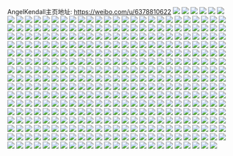 AngelKendall主页地址: https://weibo.com/u/6378810622 
![](https://wx4.sinaimg.cn/mw2000/006XGQ2ily1h8sa82hsdij30u0140dn3.jpg) 
![](https://wx4.sinaimg.cn/mw2000/006XGQ2ily1h8mgc3aqkoj30u019c0w8.jpg) 
![](https://wx4.sinaimg.cn/mw2000/006XGQ2ily1h8mgc44nfij30u0165433.jpg) 
![](https://wx4.sinaimg.cn/mw2000/006XGQ2ily1h8mgc4newij30u0140wnc.jpg) 
![](https://wx4.sinaimg.cn/mw2000/006XGQ2ily1h8mgc54b7rj30u0178q7x.jpg) 
![](https://wx4.sinaimg.cn/mw2000/006XGQ2ily1h8mgc5rqwdj31mk0u0145.jpg) 
![](https://wx4.sinaimg.cn/mw2000/006XGQ2ily1h8mgckgmyrj30u0190qaj.jpg) 
![](https://wx4.sinaimg.cn/mw2000/006XGQ2ily1h8mgc67bb3j31910u0wir.jpg) 
![](https://wx4.sinaimg.cn/mw2000/006XGQ2ily1h8mgc2wvxuj31b70u0jyg.jpg) 
![](https://wx4.sinaimg.cn/mw2000/006XGQ2ily1h8mgc6swm2j30u01fgwn4.jpg) 
![](https://wx4.sinaimg.cn/mw2000/006XGQ2ily1h7t7euujiqj30sg1rzgyn.jpg) 
![](https://wx4.sinaimg.cn/mw2000/006XGQ2ily1h7t7ev7355j30u00u0gqz.jpg) 
![](https://wx4.sinaimg.cn/mw2000/006XGQ2ily1h7t7evf6ooj30u014044y.jpg) 
![](https://wx4.sinaimg.cn/mw2000/006XGQ2ily1h7t7ewu1ggj30n01dsgq5.jpg) 
![](https://wx4.sinaimg.cn/mw2000/006XGQ2ily1h7t7eugof9j30sg1kwgw3.jpg) 
![](https://wx4.sinaimg.cn/mw2000/006XGQ2ily1h7t7fa32hbj30u00u0jwn.jpg) 
![](https://wx4.sinaimg.cn/mw2000/006XGQ2ily1h7gr1810shj30u0140wmp.jpg) 
![](https://wx4.sinaimg.cn/mw2000/006XGQ2ily1h7gr17ihhaj30u0140q4x.jpg) 
![](https://wx4.sinaimg.cn/mw2000/006XGQ2ily1h7gr18q84vj30u0140wnz.jpg) 
![](https://wx4.sinaimg.cn/mw2000/006XGQ2ily1h7gr16xjtqj30u014041l.jpg) 
![](https://wx4.sinaimg.cn/mw2000/006XGQ2ily1h7crf5mon0j30u00u0gt4.jpg) 
![](https://wx4.sinaimg.cn/mw2000/006XGQ2ily1h7crf6a7gxj30u0140tej.jpg) 
![](https://wx4.sinaimg.cn/mw2000/006XGQ2ily1h7crf595i9j30n01dsae4.jpg) 
![](https://wx4.sinaimg.cn/mw2000/006XGQ2ily1h7crf3o7p3j30u00u0n7e.jpg) 
![](https://wx4.sinaimg.cn/mw2000/006XGQ2ily1h7crf76rvyj30u00u0q7y.jpg) 
![](https://wx4.sinaimg.cn/mw2000/006XGQ2ily1h7crf7hvphj30u00u0jyp.jpg) 
![](https://wx4.sinaimg.cn/mw2000/006XGQ2ily1h7crfa7qvoj30u01sxgtj.jpg) 
![](https://wx4.sinaimg.cn/mw2000/006XGQ2ily1h6xx7bgffrj30u00u00tc.jpg) 
![](https://wx4.sinaimg.cn/mw2000/006XGQ2ily1h6tokptdkmj31400u0n6e.jpg) 
![](https://wx4.sinaimg.cn/mw2000/006XGQ2ily1h6tokq9yf4j311i0s5wht.jpg) 
![](https://wx4.sinaimg.cn/mw2000/006XGQ2ily1h6tokozgpuj31400u0gpu.jpg) 
![](https://wx4.sinaimg.cn/mw2000/006XGQ2ily1h6q4okbwylj30u0140gp9.jpg) 
![](https://wx4.sinaimg.cn/mw2000/006XGQ2ily1h6q4okmpzfj30u0140dhy.jpg) 
![](https://wx4.sinaimg.cn/mw2000/006XGQ2ily1h6q4ol33dzj30u0140af8.jpg) 
![](https://wx4.sinaimg.cn/mw2000/006XGQ2ily1h6q4old2cvj31400u07ac.jpg) 
![](https://wx4.sinaimg.cn/mw2000/006XGQ2ily1h6q4omnyhhj30u0140n2o.jpg) 
![](https://wx4.sinaimg.cn/mw2000/006XGQ2ily1h6nwqokccoj30u0140n20.jpg) 
![](https://wx4.sinaimg.cn/mw2000/006XGQ2ily1h6nwqsasq6j30u0140n1v.jpg) 
![](https://wx4.sinaimg.cn/mw2000/006XGQ2ily1h6nwqr1rs2j30u0140n1d.jpg) 
![](https://wx4.sinaimg.cn/mw2000/006XGQ2ily1h6nwr398p9j30u013yn39.jpg) 
![](https://wx4.sinaimg.cn/mw2000/006XGQ2ily1h6nwqp4iwpj30u00u0n10.jpg) 
![](https://wx4.sinaimg.cn/mw2000/006XGQ2ily1h6nwr5s1lfj30r61cawlh.jpg) 
![](https://wx4.sinaimg.cn/mw2000/006XGQ2ily1h6nwr2twdaj30u016gdn9.jpg) 
![](https://wx4.sinaimg.cn/mw2000/006XGQ2ily1h6gre7p0q9j30u014042n.jpg) 
![](https://wx4.sinaimg.cn/mw2000/006XGQ2ily1h5zay8tw4uj30u00xvn3s.jpg) 
![](https://wx4.sinaimg.cn/mw2000/006XGQ2ily1h5tu3x2ibtj30u0140grq.jpg) 
![](https://wx4.sinaimg.cn/mw2000/006XGQ2ily1h5nzktjhjjj30u00u0433.jpg) 
![](https://wx4.sinaimg.cn/mw2000/006XGQ2ily1h59w1h0tuij30sg1kwnod.jpg) 
![](https://wx4.sinaimg.cn/mw2000/006XGQ2ily1h59w1jedfgj30sg2gu7wh.jpg) 
![](https://wx4.sinaimg.cn/mw2000/006XGQ2ily1h59w1ht51bj31x7300e82.jpg) 
![](https://wx4.sinaimg.cn/mw2000/006XGQ2ily1h59w1lhjx3j31o828be81.jpg) 
![](https://wx4.sinaimg.cn/mw2000/006XGQ2ily1h59w1iisfoj31sq2ynnpe.jpg) 
![](https://wx4.sinaimg.cn/mw2000/006XGQ2ily1h4myx0i9u9j32gg340b2c.jpg) 
![](https://wx4.sinaimg.cn/mw2000/006XGQ2ily1h4myx1ot2kj32gg340b2b.jpg) 
![](https://wx4.sinaimg.cn/mw2000/006XGQ2ily1h4myx936t0j32gg340b2c.jpg) 
![](https://wx4.sinaimg.cn/mw2000/006XGQ2ily1h4myxal29wj32ba2xgb2a.jpg) 
![](https://wx4.sinaimg.cn/mw2000/006XGQ2ily1h4myxbkjg0j32gg340x6r.jpg) 
![](https://wx4.sinaimg.cn/mw2000/006XGQ2ily1h4myxclj3kj32gg340x6q.jpg) 
![](https://wx4.sinaimg.cn/mw2000/006XGQ2ily1h4myxdbf3sj328l28lu0x.jpg) 
![](https://wx4.sinaimg.cn/mw2000/006XGQ2ily1h4myxdvfjyj32c02c0x6p.jpg) 
![](https://wx4.sinaimg.cn/mw2000/006XGQ2ily1h4myxeeuk6j327i27iu0x.jpg) 
![](https://wx4.sinaimg.cn/mw2000/006XGQ2ily1h4mywxfoy3j32c02c0u0x.jpg) 
![](https://wx4.sinaimg.cn/mw2000/006XGQ2ily1h4hu10j2suj31ds0n0dh4.jpg) 
![](https://wx4.sinaimg.cn/mw2000/006XGQ2ily1h4240tjjg6j30u01a8jxu.jpg) 
![](https://wx4.sinaimg.cn/mw2000/006XGQ2ily1h410gd3gmzj30jy0k8dhq.jpg) 
![](https://wx4.sinaimg.cn/mw2000/006XGQ2ily1h3whvjwnxhj30u01407au.jpg) 
![](https://wx4.sinaimg.cn/mw2000/006XGQ2ily1h3whvklzejj30u00yu450.jpg) 
![](https://wx4.sinaimg.cn/mw2000/006XGQ2ily1h3whvlamtjj30u0140ah7.jpg) 
![](https://wx4.sinaimg.cn/mw2000/006XGQ2ily1h3p9c9wy0ij32c02c0qv5.jpg) 
![](https://wx4.sinaimg.cn/mw2000/006XGQ2ily1h3p9ch4qvzj32c02c0hdu.jpg) 
![](https://wx4.sinaimg.cn/mw2000/006XGQ2ily1h3p9cdh4idj31nx1nxe81.jpg) 
![](https://wx4.sinaimg.cn/mw2000/006XGQ2ily1h3p9cl2l0rj31t01t07r1.jpg) 
![](https://wx4.sinaimg.cn/mw2000/006XGQ2ily1h3p9ci178uj31ys1ysqn0.jpg) 
![](https://wx4.sinaimg.cn/mw2000/006XGQ2ily1h3p9ckc8pzj31xt1xt7re.jpg) 
![](https://wx4.sinaimg.cn/mw2000/006XGQ2ily1h3p9cj9vuhj32q91rvu0x.jpg) 
![](https://wx4.sinaimg.cn/mw2000/006XGQ2ily1h3p9ceh6jkj32c02c0kjl.jpg) 
![](https://wx4.sinaimg.cn/mw2000/006XGQ2ily1h3p9clrmitj31n31spast.jpg) 
![](https://wx4.sinaimg.cn/mw2000/006XGQ2ily1h3kxqjonrlj30u01400y0.jpg) 
![](https://wx4.sinaimg.cn/mw2000/006XGQ2ily1h3kxqk4hemj30xt0u0jww.jpg) 
![](https://wx4.sinaimg.cn/mw2000/006XGQ2ily1h3kxqmxtn7j30u0140gr9.jpg) 
![](https://wx4.sinaimg.cn/mw2000/006XGQ2ily1h3kxqlv4s7j31400u0juy.jpg) 
![](https://wx4.sinaimg.cn/mw2000/006XGQ2ily1h3kxqo73pkj30u00u0n1w.jpg) 
![](https://wx4.sinaimg.cn/mw2000/006XGQ2ily1h3i4zmvs4uj31440u0q6o.jpg) 
![](https://wx4.sinaimg.cn/mw2000/006XGQ2ily1h3i4zmcki2j30u0140n4b.jpg) 
![](https://wx4.sinaimg.cn/mw2000/006XGQ2ily1h3e1prwf23j30so128jvn.jpg) 
![](https://wx4.sinaimg.cn/mw2000/006XGQ2ily1h2zli4trehj30sg23ukf5.jpg) 
![](https://wx4.sinaimg.cn/mw2000/006XGQ2ily1h2zli5hxemj30sg16o12n.jpg) 
![](https://wx4.sinaimg.cn/mw2000/006XGQ2ily1h2vgfq2r93j30u014046i.jpg) 
![](https://wx4.sinaimg.cn/mw2000/006XGQ2ily1h2vgfpnwlaj30u0140jzq.jpg) 
![](https://wx4.sinaimg.cn/mw2000/006XGQ2ily1h2vgfqng73j30u01407d9.jpg) 
![](https://wx4.sinaimg.cn/mw2000/006XGQ2ily1h2vgfqzw2vj30u014046w.jpg) 
![](https://wx4.sinaimg.cn/mw2000/006XGQ2ily1h2vgfsjq5ij30u0140doo.jpg) 
![](https://wx4.sinaimg.cn/mw2000/006XGQ2ily1h2vgfsxw5mj30u013c7d8.jpg) 
![](https://wx4.sinaimg.cn/mw2000/006XGQ2ily1h2vgfrheucj30u013ggqz.jpg) 
![](https://wx4.sinaimg.cn/mw2000/006XGQ2ily1h2vgfs7fddj30u0190jyc.jpg) 
![](https://wx4.sinaimg.cn/mw2000/006XGQ2ily1h2vgjpp2vij30sg1s04f4.jpg) 
![](https://wx4.sinaimg.cn/mw2000/006XGQ2ily1h2tp36borpj30sg1rzqcp.jpg) 
![](https://wx4.sinaimg.cn/mw2000/006XGQ2ily1h2tp37408vj31400u0grj.jpg) 
![](https://wx4.sinaimg.cn/mw2000/006XGQ2ily1h2tp37yeikj30u0140ahv.jpg) 
![](https://wx4.sinaimg.cn/mw2000/006XGQ2ily1h2tp38k1lkj31410u0n1r.jpg) 
![](https://wx4.sinaimg.cn/mw2000/006XGQ2ily1h2tp391lpaj30u0140aec.jpg) 
![](https://wx4.sinaimg.cn/mw2000/006XGQ2ily1h2tp39ni0mj30u0140n2b.jpg) 
![](https://wx4.sinaimg.cn/mw2000/006XGQ2ily1h2tp35f01ej30sg1n9ap9.jpg) 
![](https://wx4.sinaimg.cn/mw2000/006XGQ2ily1h2tp3b9xtwj30sg1s0atd.jpg) 
![](https://wx4.sinaimg.cn/mw2000/006XGQ2ily1h2tp3c4jp4j30u015un5n.jpg) 
![](https://wx4.sinaimg.cn/mw2000/006XGQ2ily1h2qgnw9eetj30u013gjx1.jpg) 
![](https://wx4.sinaimg.cn/mw2000/006XGQ2ily1h2qgnwus6qj30u0140jya.jpg) 
![](https://wx4.sinaimg.cn/mw2000/006XGQ2ily1h2qgnxy0axj30u013gaf2.jpg) 
![](https://wx4.sinaimg.cn/mw2000/006XGQ2ily1h2qgnzra7sj30u013g7a6.jpg) 
![](https://wx4.sinaimg.cn/mw2000/006XGQ2ily1h2qgnxf2fjj30u01ej7b6.jpg) 
![](https://wx4.sinaimg.cn/mw2000/006XGQ2ily1h2qgo0739pj30u0140n28.jpg) 
![](https://wx4.sinaimg.cn/mw2000/006XGQ2ily1h2qgo0oo20j30u013g0yf.jpg) 
![](https://wx4.sinaimg.cn/mw2000/006XGQ2ily1h2qgok0tulj30u0140gqa.jpg) 
![](https://wx4.sinaimg.cn/mw2000/006XGQ2ily1h2qgojjfkwj30u013ggr7.jpg) 
![](https://wx4.sinaimg.cn/mw2000/006XGQ2ily1h2qgkyo4gxj30sg1s04cg.jpg) 
![](https://wx4.sinaimg.cn/mw2000/006XGQ2ily1h2qgkzcp56j30u0140juk.jpg) 
![](https://wx4.sinaimg.cn/mw2000/006XGQ2ily1h2qgkzxlkpj30sg16oq7u.jpg) 
![](https://wx4.sinaimg.cn/mw2000/006XGQ2ily1h2qgl0o2esj30sg1naqct.jpg) 
![](https://wx4.sinaimg.cn/mw2000/006XGQ2ily1h2qgl2d95fj30u0140do2.jpg) 
![](https://wx4.sinaimg.cn/mw2000/006XGQ2ily1h2qgl3vbvoj30sg19wn5x.jpg) 
![](https://wx4.sinaimg.cn/mw2000/006XGQ2ily1h2qgl98tpxj30sg16o49j.jpg) 
![](https://wx4.sinaimg.cn/mw2000/006XGQ2ily1h2qgly8gvtj30u0140jyl.jpg) 
![](https://wx4.sinaimg.cn/mw2000/006XGQ2ily1h2qgl1ozkaj30sg23u4c0.jpg) 
![](https://wx4.sinaimg.cn/mw2000/006XGQ2ily1h2gfx7qfiyj30u0140tfb.jpg) 
![](https://wx4.sinaimg.cn/mw2000/006XGQ2ily1h2gfx72v5aj318w0u0jw6.jpg) 
![](https://wx4.sinaimg.cn/mw2000/006XGQ2ily1h2gfx7dz0qj318w0u0jw5.jpg) 
![](https://wx4.sinaimg.cn/mw2000/006XGQ2ily1h2gfx6nn46j313z0tzwim.jpg) 
![](https://wx4.sinaimg.cn/mw2000/006XGQ2ily1h2gfx5z952j313z0tzae5.jpg) 
![](https://wx4.sinaimg.cn/mw2000/006XGQ2ily1h2gfxxwwyoj30u00u0n54.jpg) 
![](https://wx4.sinaimg.cn/mw2000/006XGQ2ily1h2gfx551l6j30u01407cf.jpg) 
![](https://wx4.sinaimg.cn/mw2000/006XGQ2ily1h2gfx4qwwlj30u0140ahs.jpg) 
![](https://wx4.sinaimg.cn/mw2000/006XGQ2ily1h2gfx5gc63j30u00u0jxq.jpg) 
![](https://wx4.sinaimg.cn/mw2000/006XGQ2ily1h2fczrepy5j30u0140ahe.jpg) 
![](https://wx4.sinaimg.cn/mw2000/006XGQ2ily1h2e7k3hcwbj30u0140gx4.jpg) 
![](https://wx4.sinaimg.cn/mw2000/006XGQ2ily1h2e7k2sku6j30u0140wqa.jpg) 
![](https://wx4.sinaimg.cn/mw2000/006XGQ2ily1h2e7k561ecj30sg35sdyy.jpg) 
![](https://wx4.sinaimg.cn/mw2000/006XGQ2ily1h2e7k4k5m9j30sg2dckax.jpg) 
![](https://wx4.sinaimg.cn/mw2000/006XGQ2ily1h2e7k7qoxyj30sg1kwakx.jpg) 
![](https://wx4.sinaimg.cn/mw2000/006XGQ2ily1h2e7k2378oj30sg21lk4h.jpg) 
![](https://wx4.sinaimg.cn/mw2000/006XGQ2ily1h2e7k7b1vvj30sg3f91kx.jpg) 
![](https://wx4.sinaimg.cn/mw2000/006XGQ2ily1h2e7k8cbogj30sg48hhcl.jpg) 
![](https://wx4.sinaimg.cn/mw2000/006XGQ2ily1h2e7k92p3jj30sg2dc4ll.jpg) 
![](https://wx4.sinaimg.cn/mw2000/006XGQ2ily1h2bmbtq95kj30jx0kv0tx.jpg) 
![](https://wx4.sinaimg.cn/mw2000/006XGQ2ily1h2bmbtgqmcj30sp140tds.jpg) 
![](https://wx4.sinaimg.cn/mw2000/006XGQ2ily1h28y87nid6j31400u0n3a.jpg) 
![](https://wx4.sinaimg.cn/mw2000/006XGQ2ily1h28y8824huj31400u0n3a.jpg) 
![](https://wx4.sinaimg.cn/mw2000/006XGQ2ily1h28y88llzcj30u0140gv1.jpg) 
![](https://wx4.sinaimg.cn/mw2000/006XGQ2ily1h28y890igfj30u0140dlw.jpg) 
![](https://wx4.sinaimg.cn/mw2000/006XGQ2ily1h28y867fsjj30u0140tdx.jpg) 
![](https://wx4.sinaimg.cn/mw2000/006XGQ2ily1h28y89pkxej30u01407cu.jpg) 
![](https://wx4.sinaimg.cn/mw2000/006XGQ2ily1h1l6log0itj30u0140157.jpg) 
![](https://wx4.sinaimg.cn/mw2000/006XGQ2ily1h1l6lp8ohcj30u0140n9w.jpg) 
![](https://wx4.sinaimg.cn/mw2000/006XGQ2ily1h1l6losx9sj30u0140wqz.jpg) 
![](https://wx4.sinaimg.cn/mw2000/006XGQ2ily1h1l6lo23ydj30u0140k3o.jpg) 
![](https://wx4.sinaimg.cn/mw2000/006XGQ2ily1h1l6lpmh9rj30u0140am7.jpg) 
![](https://wx4.sinaimg.cn/mw2000/006XGQ2ily1h1l6lq0iauj30u0140amb.jpg) 
![](https://wx4.sinaimg.cn/mw2000/006XGQ2ily1h1l6lqe6coj30u0140tjd.jpg) 
![](https://wx4.sinaimg.cn/mw2000/006XGQ2ily1h1l6lr3xkfj30u014012n.jpg) 
![](https://wx4.sinaimg.cn/mw2000/006XGQ2ily1h1l6ln59lzj30u0140k35.jpg) 
![](https://wx4.sinaimg.cn/mw2000/006XGQ2ily1h13uueqt4xj30u0140tgj.jpg) 
![](https://wx4.sinaimg.cn/mw2000/006XGQ2ily1h13uufbsikj30u0140gts.jpg) 
![](https://wx4.sinaimg.cn/mw2000/006XGQ2ily1h13uuecb83j30u014046w.jpg) 
![](https://wx4.sinaimg.cn/mw2000/006XGQ2ily1h13uufw89tj30u01407e0.jpg) 
![](https://wx4.sinaimg.cn/mw2000/006XGQ2ily1h13uugjst7j30u0191tf8.jpg) 
![](https://wx4.sinaimg.cn/mw2000/006XGQ2ily1h13uugyo6ij30u019145t.jpg) 
![](https://wx4.sinaimg.cn/mw2000/006XGQ2ily1h13uuhh1u6j30u0190jwl.jpg) 
![](https://wx4.sinaimg.cn/mw2000/006XGQ2ily1h13uuhrv3nj30u0191grk.jpg) 
![](https://wx4.sinaimg.cn/mw2000/006XGQ2ily1h13uui8w36j30u01heted.jpg) 
![](https://wx4.sinaimg.cn/mw2000/006XGQ2ily1h0scu2tgisj30u0140142.jpg) 
![](https://wx4.sinaimg.cn/mw2000/006XGQ2ily1h0scu2dg47j30u0140dp1.jpg) 
![](https://wx4.sinaimg.cn/mw2000/006XGQ2ily1h0scu341bsj30k70ku75s.jpg) 
![](https://wx4.sinaimg.cn/mw2000/006XGQ2ily1h0scu3k8hlj30u0140dkn.jpg) 
![](https://wx4.sinaimg.cn/mw2000/006XGQ2ily1h0scu3vizaj30u01407bk.jpg) 
![](https://wx4.sinaimg.cn/mw2000/006XGQ2ily1h0scu48kdbj30d90e6t9v.jpg) 
![](https://wx4.sinaimg.cn/mw2000/006XGQ2ily1h0pw91yym8j30u0140amt.jpg) 
![](https://wx4.sinaimg.cn/mw2000/006XGQ2ily1h0pw9332kuj30u01404e5.jpg) 
![](https://wx4.sinaimg.cn/mw2000/006XGQ2ily1h0pw94899wj30u0140qc1.jpg) 
![](https://wx4.sinaimg.cn/mw2000/006XGQ2ily1h0pw94wo0pj31430u0alr.jpg) 
![](https://wx4.sinaimg.cn/mw2000/006XGQ2ily1h0pw97clfij30u0140ajq.jpg) 
![](https://wx4.sinaimg.cn/mw2000/006XGQ2ily1h0pw90yxpvj30u0140qdi.jpg) 
![](https://wx4.sinaimg.cn/mw2000/006XGQ2ily1h0pc633n36j30u014046v.jpg) 
![](https://wx4.sinaimg.cn/mw2000/006XGQ2ily1h0pc63q016j30rz0rzgpl.jpg) 
![](https://wx4.sinaimg.cn/mw2000/006XGQ2ily1h0fa8mrkhuj30u0140gtr.jpg) 
![](https://wx4.sinaimg.cn/mw2000/006XGQ2ily1h0fa8m070cj30u0140gup.jpg) 
![](https://wx4.sinaimg.cn/mw2000/006XGQ2ily1gzsii8pqxej30u0140dsf.jpg) 
![](https://wx4.sinaimg.cn/mw2000/006XGQ2ily1gzsiibl9nuj31400u0dnf.jpg) 
![](https://wx4.sinaimg.cn/mw2000/006XGQ2ily1gzsiib9320j31400u046w.jpg) 
![](https://wx4.sinaimg.cn/mw2000/006XGQ2ily1gzsii80jovj31400u0tgp.jpg) 
![](https://wx4.sinaimg.cn/mw2000/006XGQ2ily1gzsii8boh0j30u00u0n2w.jpg) 
![](https://wx4.sinaimg.cn/mw2000/006XGQ2ily1gzsii7ny4hj30u0140497.jpg) 
![](https://wx4.sinaimg.cn/mw2000/006XGQ2ily1gzrcs9m32hj30u00u0jxu.jpg) 
![](https://wx4.sinaimg.cn/mw2000/006XGQ2ily1gzrcsaefv6j30u012mdlz.jpg) 
![](https://wx4.sinaimg.cn/mw2000/006XGQ2ily1gzrcsau0k4j30u014011a.jpg) 
![](https://wx4.sinaimg.cn/mw2000/006XGQ2ily1gzrcsb8qlyj30u0140tg0.jpg) 
![](https://wx4.sinaimg.cn/mw2000/006XGQ2ily1gz6jfl85cjj32c0340u0y.jpg) 
![](https://wx4.sinaimg.cn/mw2000/006XGQ2ily1gz6jfnaj1hj32622w3u0y.jpg) 
![](https://wx4.sinaimg.cn/mw2000/006XGQ2ily1gz6jfxaekij32c03407wj.jpg) 
![](https://wx4.sinaimg.cn/mw2000/006XGQ2ily1gz6jfje1u0j33402c0e84.jpg) 
![](https://wx4.sinaimg.cn/mw2000/006XGQ2ily1gz6jfpse3ij33402c0e84.jpg) 
![](https://wx4.sinaimg.cn/mw2000/006XGQ2ily1gz6jg131ytj322d2r6kjm.jpg) 
![](https://wx4.sinaimg.cn/mw2000/006XGQ2ily1gz6jfshszkj32ao328npf.jpg) 
![](https://wx4.sinaimg.cn/mw2000/006XGQ2ily1gz6jfuuesyj32c0340x6q.jpg) 
![](https://wx4.sinaimg.cn/mw2000/006XGQ2ily1gy8rcpk84yj30u0140n4z.jpg) 
![](https://wx4.sinaimg.cn/mw2000/006XGQ2ily1gy8rcrmrv9j30u0141ajr.jpg) 
![](https://wx4.sinaimg.cn/mw2000/006XGQ2ily1gy8rcqdqfoj30u0140tfs.jpg) 
![](https://wx4.sinaimg.cn/mw2000/006XGQ2ily1gy8rcsgucwj30u0140jzl.jpg) 
![](https://wx4.sinaimg.cn/mw2000/006XGQ2ily1gy8rcss7xqj30u0140gsl.jpg) 
![](https://wx4.sinaimg.cn/mw2000/006XGQ2ily1gy8rct3dggj30u0140wms.jpg) 
![](https://wx4.sinaimg.cn/mw2000/006XGQ2ily1gy8rcq2vx9j31400u0ako.jpg) 
![](https://wx4.sinaimg.cn/mw2000/006XGQ2ily1gy8rcp7edmj30u01400zc.jpg) 
![](https://wx4.sinaimg.cn/mw2000/006XGQ2ily1gy8rcrzdtlj31400u049w.jpg) 
![](https://wx4.sinaimg.cn/mw2000/006XGQ2ily1gy7u4u3ex1j30u0140woo.jpg) 
![](https://wx4.sinaimg.cn/mw2000/006XGQ2ily1gxtwgkp4otj30u0140k12.jpg) 
![](https://wx4.sinaimg.cn/mw2000/006XGQ2ily1gxtwglk23zj30u0140wnv.jpg) 
![](https://wx4.sinaimg.cn/mw2000/006XGQ2ily1gxc754hw72j30u011iq4q.jpg) 
![](https://wx4.sinaimg.cn/mw2000/006XGQ2ily1gx0i28lpbtj30u00u07a0.jpg) 
![](https://wx4.sinaimg.cn/mw2000/006XGQ2ily1gx0i29e4lsj30u00u010x.jpg) 
![](https://wx4.sinaimg.cn/mw2000/006XGQ2ily1gx0i26qf4vj30u01hcn6t.jpg) 
![](https://wx4.sinaimg.cn/mw2000/006XGQ2ily1gx0i2b70llj30u0140aij.jpg) 
![](https://wx4.sinaimg.cn/mw2000/006XGQ2ily1gx0i2c611sj30u0190th9.jpg) 
![](https://wx4.sinaimg.cn/mw2000/006XGQ2ily1gx0i2d22b0j30u0140k0y.jpg) 
![](https://wx4.sinaimg.cn/mw2000/006XGQ2ily1gwfgyfb2u2j30sg16nqg2.jpg) 
![](https://wx4.sinaimg.cn/mw2000/006XGQ2ily1gwfgyfy1edj30u0140n70.jpg) 
![](https://wx4.sinaimg.cn/mw2000/006XGQ2ily1gwfgygo881j30u0140n7h.jpg) 
![](https://wx4.sinaimg.cn/mw2000/006XGQ2ily1gwfgyhhujmj30u0140tjf.jpg) 
![](https://wx4.sinaimg.cn/mw2000/006XGQ2ily1gwfgyi8oiuj31400u0an8.jpg) 
![](https://wx4.sinaimg.cn/mw2000/006XGQ2ily1gwfgyj0wypj30u0140tmw.jpg) 
![](https://wx4.sinaimg.cn/mw2000/006XGQ2ily1gwfgym5kyzj30u0141wpl.jpg) 
![](https://wx4.sinaimg.cn/mw2000/006XGQ2ily1gwfgyefms1j30u0140qbd.jpg) 
![](https://wx4.sinaimg.cn/mw2000/006XGQ2ily1gwfgymx4krj30u01404dc.jpg) 
![](https://wx4.sinaimg.cn/mw2000/006XGQ2ily1gwbj5710inj30u0191gti.jpg) 
![](https://wx4.sinaimg.cn/mw2000/006XGQ2ily1gwbj57cwngj30u0191n4c.jpg) 
![](https://wx4.sinaimg.cn/mw2000/006XGQ2ily1gwbj56nrksj30u0191tfk.jpg) 
![](https://wx4.sinaimg.cn/mw2000/006XGQ2ily1gw0n8qbbnzj30u0140gyk.jpg) 
![](https://wx4.sinaimg.cn/mw2000/006XGQ2ily1gvzidjt7nzj30u0140tfu.jpg) 
![](https://wx4.sinaimg.cn/mw2000/006XGQ2ily1gvzidkd3n8j31400u0479.jpg) 
![](https://wx4.sinaimg.cn/mw2000/006XGQ2ily1gvzidky067j30u0140dpl.jpg) 
![](https://wx4.sinaimg.cn/mw2000/006XGQ2ily1gvzidldjdwj30u0140n1q.jpg) 
![](https://wx4.sinaimg.cn/mw2000/006XGQ2ily1gvzidp29dtj30u014041m.jpg) 
![](https://wx4.sinaimg.cn/mw2000/006XGQ2ily1gvzidlwiwej30u00u0n4t.jpg) 
![](https://wx4.sinaimg.cn/mw2000/006XGQ2ily1gvzido4kx4j30u01407en.jpg) 
![](https://wx4.sinaimg.cn/mw2000/006XGQ2ily1gvzidoqoj2j30u0140guw.jpg) 
![](https://wx4.sinaimg.cn/mw2000/006XGQ2ily1gvzidngfptj30u0140ajo.jpg) 
![](https://wx4.sinaimg.cn/mw2000/006XGQ2ily1gvn9okjipjj60rz0rzwh602.jpg) 
![](https://wx4.sinaimg.cn/mw2000/006XGQ2ily1gver7d29tvj60ma0zm41p02.jpg) 
![](https://wx4.sinaimg.cn/mw2000/006XGQ2ily1gv4q7y4crtj60u0140aka02.jpg) 
![](https://wx4.sinaimg.cn/mw2000/006XGQ2ily1gv4q7zd6vsj30u0140qgd.jpg) 
![](https://wx4.sinaimg.cn/mw2000/006XGQ2ily1gv4q7w4gqwj60u01404de02.jpg) 
![](https://wx4.sinaimg.cn/mw2000/006XGQ2ily1gv4q80ijvnj60u00u0n5102.jpg) 
![](https://wx4.sinaimg.cn/mw2000/006XGQ2ily1gv4q81a76pj30rx140n7d.jpg) 
![](https://wx4.sinaimg.cn/mw2000/006XGQ2ily1gv4q824y1cj60u00u0gri02.jpg) 
![](https://wx4.sinaimg.cn/mw2000/006XGQ2ily1gv4q82zv3pj60u00u0gt902.jpg) 
![](https://wx4.sinaimg.cn/mw2000/006XGQ2ily1gv4q8dbujoj60u00u1dnj02.jpg) 
![](https://wx4.sinaimg.cn/mw2000/006XGQ2ily1gv4q8e7ifkj60u0140n6g02.jpg) 
![](https://wx4.sinaimg.cn/mw2000/006XGQ2ily1gv3rfzm1ztj60u013z49g02.jpg) 
![](https://wx4.sinaimg.cn/mw2000/006XGQ2ily1gv3i3zoqkxj60u0140wrw02.jpg) 
![](https://wx4.sinaimg.cn/mw2000/006XGQ2ily1gv3i44jixjj60u0140k4402.jpg) 
![](https://wx4.sinaimg.cn/mw2000/006XGQ2ily1gv3i41691yj60u014017j02.jpg) 
![](https://wx4.sinaimg.cn/mw2000/006XGQ2ily1gv3i41hppoj61400u0k1p02.jpg) 
![](https://wx4.sinaimg.cn/mw2000/006XGQ2ily1gv3i439o1wj60qf0san3f02.jpg) 
![](https://wx4.sinaimg.cn/mw2000/006XGQ2ily1gv3i3z4mepj60u0140dq002.jpg) 
![](https://wx4.sinaimg.cn/mw2000/006XGQ2ily1gv3i42vti8j60u0140wnu02.jpg) 
![](https://wx4.sinaimg.cn/mw2000/006XGQ2ily1gv3i43mgxnj60u00u07ed02.jpg) 
![](https://wx4.sinaimg.cn/mw2000/006XGQ2ily1gv3i459tx6j60u014046w02.jpg) 
![](https://wx4.sinaimg.cn/mw2000/006XGQ2ily1gv1fsvsx6yj61400u014502.jpg) 
![](https://wx4.sinaimg.cn/mw2000/006XGQ2ily1gv1fsor3o0j60sg16odnb02.jpg) 
![](https://wx4.sinaimg.cn/mw2000/006XGQ2ily1gv1fsps3qxj61400u0gtm02.jpg) 
![](https://wx4.sinaimg.cn/mw2000/006XGQ2ily1gv1fsug0uuj60u0140ws802.jpg) 
![](https://wx4.sinaimg.cn/mw2000/006XGQ2ily1gv1fsyy3p5j60u014048a02.jpg) 
![](https://wx4.sinaimg.cn/mw2000/006XGQ2ily1gv1fssom8uj30tr14ggt7.jpg) 
![](https://wx4.sinaimg.cn/mw2000/006XGQ2ily1gv1fso4xo6j30u0140qbe.jpg) 
![](https://wx4.sinaimg.cn/mw2000/006XGQ2ily1gv1fswwukuj60u01407hn02.jpg) 
![](https://wx4.sinaimg.cn/mw2000/006XGQ2ily1gv1fsxvqm3j60u0140dpj02.jpg) 
![](https://wx4.sinaimg.cn/mw2000/006XGQ2ily1gv0o2eybhkj60u0140agy02.jpg) 
![](https://wx4.sinaimg.cn/mw2000/006XGQ2ily1gv0o2fjl20j60u01400zx02.jpg) 
![](https://wx4.sinaimg.cn/mw2000/006XGQ2ily1gv0o2fzce5j60u0140n3o02.jpg) 
![](https://wx4.sinaimg.cn/mw2000/006XGQ2ily1gv0o2g8wmzj61400u0whs02.jpg) 
![](https://wx4.sinaimg.cn/mw2000/006XGQ2ily1gv0o2gjoisj60u0140whe02.jpg) 
![](https://wx4.sinaimg.cn/mw2000/006XGQ2ily1gv0o2gsnh3j60u00u0jx502.jpg) 
![](https://wx4.sinaimg.cn/mw2000/006XGQ2ily1gv0o2h46iwj60u014045802.jpg) 
![](https://wx4.sinaimg.cn/mw2000/006XGQ2ily1gv0o5v73qkj60u01407bv02.jpg) 
![](https://wx4.sinaimg.cn/mw2000/006XGQ2ily1gv0o5usd1zj61400u0n5g02.jpg) 
![](https://wx4.sinaimg.cn/mw2000/006XGQ2ily1gv0o5vndlpj60u0140do802.jpg) 
![](https://wx4.sinaimg.cn/mw2000/006XGQ2ily1gv0o5vymhgj60u0140tis02.jpg) 
![](https://wx4.sinaimg.cn/mw2000/006XGQ2ily1gv0o5w93vbj60u0140ait02.jpg) 
![](https://wx4.sinaimg.cn/mw2000/006XGQ2ily1gv0o5wmnjxj60u0140dnc02.jpg) 
![](https://wx4.sinaimg.cn/mw2000/006XGQ2ily1gv0o5wwwmtj60u01407bn02.jpg) 
![](https://wx4.sinaimg.cn/mw2000/006XGQ2ily1gv0o5x950qj60u0140dl002.jpg) 
![](https://wx4.sinaimg.cn/mw2000/006XGQ2ily1gv0o5xjogdj60u0140n2d02.jpg) 
![](https://wx4.sinaimg.cn/mw2000/006XGQ2ily1gv0o5xv47aj60u0140juq02.jpg) 
![](https://wx4.sinaimg.cn/mw2000/006XGQ2ily1gv0o5ymn8qj61400u042002.jpg) 
![](https://wx4.sinaimg.cn/mw2000/006XGQ2ily1gus60le71pj30u00wuwnw.jpg) 
![](https://wx4.sinaimg.cn/mw2000/006XGQ2ily1gup2f5hrrsj61400u0k1802.jpg) 
![](https://wx4.sinaimg.cn/mw2000/006XGQ2ily1gup2f56pwwj60u014046302.jpg) 
![](https://wx4.sinaimg.cn/mw2000/006XGQ2ily1guoo2ngxnoj60u0140th502.jpg) 
![](https://wx4.sinaimg.cn/mw2000/006XGQ2ily1guoo2r9581j60u018mti002.jpg) 
![](https://wx4.sinaimg.cn/mw2000/006XGQ2ily1guoo397tdlj60u0140wru02.jpg) 
![](https://wx4.sinaimg.cn/mw2000/006XGQ2ily1guoo2o13b0j60u0140dnn02.jpg) 
![](https://wx4.sinaimg.cn/mw2000/006XGQ2ily1guoo2oe2l7j60u017mdqx02.jpg) 
![](https://wx4.sinaimg.cn/mw2000/006XGQ2ily1guoo2ovtenj60o01hc76v02.jpg) 
![](https://wx4.sinaimg.cn/mw2000/006XGQ2ily1guoo2pe0lej60u017ik7602.jpg) 
![](https://wx4.sinaimg.cn/mw2000/006XGQ2ily1guoo2pw7bgj61400u078z02.jpg) 
![](https://wx4.sinaimg.cn/mw2000/006XGQ2ily1guoo2qxru3j60u00uotfw02.jpg) 
![](https://wx4.sinaimg.cn/mw2000/006XGQ2ily1gun25e2axpj60va0u0gvq02.jpg) 
![](https://wx4.sinaimg.cn/mw2000/006XGQ2ily1gumdtp5powj313w0u0gt6.jpg) 
![](https://wx4.sinaimg.cn/mw2000/006XGQ2ily1gumdwcn3yoj31400u0n7r.jpg) 
![](https://wx4.sinaimg.cn/mw2000/006XGQ2ily1gumdvd39l5j613w0u0dn202.jpg) 
![](https://wx4.sinaimg.cn/mw2000/006XGQ2ily1gumdto2yirj60u019010702.jpg) 
![](https://wx4.sinaimg.cn/mw2000/006XGQ2ily1gumdtpwe8dj61400u0tfo02.jpg) 
![](https://wx4.sinaimg.cn/mw2000/006XGQ2ily1gumdtno58vj60u00u0gqg02.jpg) 
![](https://wx4.sinaimg.cn/mw2000/006XGQ2ily1guiulhr370j60u014010m02.jpg) 
![](https://wx4.sinaimg.cn/mw2000/006XGQ2ily1guiuliw7onj60u013swog02.jpg) 
![](https://wx4.sinaimg.cn/mw2000/006XGQ2ily1guiulggen7j60u00u045p02.jpg) 
![](https://wx4.sinaimg.cn/mw2000/006XGQ2ily1gu1gg5er3vj61cc0u0qlh02.jpg) 
![](https://wx4.sinaimg.cn/mw2000/006XGQ2ily1gu1gg7ns7zj60sg35s7wh02.jpg) 
![](https://wx4.sinaimg.cn/mw2000/006XGQ2ily1gu1gg9lennj60u01407e002.jpg) 
![](https://wx4.sinaimg.cn/mw2000/006XGQ2ily1gu1gg8dwsdj60u01407cn02.jpg) 
![](https://wx4.sinaimg.cn/mw2000/006XGQ2ily1gu1gg8uv8hj61400u0aj402.jpg) 
![](https://wx4.sinaimg.cn/mw2000/006XGQ2ily1gu1ggcviqgj61400u0dlg02.jpg) 
![](https://wx4.sinaimg.cn/mw2000/006XGQ2ily1gu1gg4kzrgj60u01400zh02.jpg) 
![](https://wx4.sinaimg.cn/mw2000/006XGQ2ily1gu1ggbsn29j60n01dswgz02.jpg) 
![](https://wx4.sinaimg.cn/mw2000/006XGQ2ily1gu1ggc9za8j60u0140gus02.jpg) 
![](https://wx4.sinaimg.cn/mw2000/006XGQ2ily1gtwe3hbhsgj62c03407wh02.jpg) 
![](https://wx4.sinaimg.cn/mw2000/006XGQ2ily1gtwe3ibm0sj61sc2dsnpd02.jpg) 
![](https://wx4.sinaimg.cn/mw2000/006XGQ2ily1gtsyk38v1mj62c03401kz02.jpg) 
![](https://wx4.sinaimg.cn/mw2000/006XGQ2ily1gt8egx4hfij32c02c0n88.jpg) 
![](https://wx4.sinaimg.cn/mw2000/006XGQ2ily1gt8egwon07j32c0340hdu.jpg) 
![](https://wx4.sinaimg.cn/mw2000/006XGQ2ily1gt8eguunb9j32c03401kx.jpg) 
![](https://wx4.sinaimg.cn/mw2000/006XGQ2ily1gt8egxst1vj33402c0kjl.jpg) 
![](https://wx4.sinaimg.cn/mw2000/006XGQ2ily1gt8eh3i7s6j30mv0wp463.jpg) 
![](https://wx4.sinaimg.cn/mw2000/006XGQ2ily1gt8eh38luij30u0140n2o.jpg) 
![](https://wx4.sinaimg.cn/mw2000/006XGQ2ily1gt8eh44ddaj32c0340qv6.jpg) 
![](https://wx4.sinaimg.cn/mw2000/006XGQ2ily1gt8eh0wqu7j32c03401kz.jpg) 
![](https://wx4.sinaimg.cn/mw2000/006XGQ2ily1gt8eh2t590j32c0340b2c.jpg) 
![](https://wx4.sinaimg.cn/mw2000/006XGQ2ily1gt0m3sgcamj30ot183479.jpg) 
![](https://wx4.sinaimg.cn/mw2000/006XGQ2ily1gt08zjlxmmj60u0140dsg02.jpg) 
![](https://wx4.sinaimg.cn/mw2000/006XGQ2ily1gt090b7qi1j30u01407dq.jpg) 
![](https://wx4.sinaimg.cn/mw2000/006XGQ2ily1gt090cywwgj30u01407ey.jpg) 
![](https://wx4.sinaimg.cn/mw2000/006XGQ2ily1gt0916jr6zj31400u0aie.jpg) 
![](https://wx4.sinaimg.cn/mw2000/006XGQ2ily1gt091l10fbj30u0140akq.jpg) 
![](https://wx4.sinaimg.cn/mw2000/006XGQ2ily1gt08zj75o2j30sg16o7c4.jpg) 
![](https://wx4.sinaimg.cn/mw2000/006XGQ2ily1gt09160relj30u0140thh.jpg) 
![](https://wx4.sinaimg.cn/mw2000/006XGQ2ily1gt090ch5rrj30u010d0yf.jpg) 
![](https://wx4.sinaimg.cn/mw2000/006XGQ2ily1gt094arl1nj30u0140108.jpg) 
![](https://wx4.sinaimg.cn/mw2000/006XGQ2ily1grxon3lnp9j30u018fmyh.jpg) 
![](https://wx4.sinaimg.cn/mw2000/006XGQ2ily1grp1rb68idj32c0340qv7.jpg) 
![](https://wx4.sinaimg.cn/mw2000/006XGQ2ily1grp1rhqbfbj32c03404qr.jpg) 
![](https://wx4.sinaimg.cn/mw2000/006XGQ2ily1grp1rmost6j32c0340x6q.jpg) 
![](https://wx4.sinaimg.cn/mw2000/006XGQ2ily1grp1rontr1j32c0340x6q.jpg) 
![](https://wx4.sinaimg.cn/mw2000/006XGQ2ily1grp1rdzjmpj33401r0npd.jpg) 
![](https://wx4.sinaimg.cn/mw2000/006XGQ2ily1grp1rqy9ehj32c0340qv6.jpg) 
![](https://wx4.sinaimg.cn/mw2000/006XGQ2ily1grp1rukm7uj32c03407wj.jpg) 
![](https://wx4.sinaimg.cn/mw2000/006XGQ2ily1grp1rwqv4rj32c03407wi.jpg) 
![](https://wx4.sinaimg.cn/mw2000/006XGQ2ily1grp1s5g3inj32c0340qvb.jpg) 
![](https://wx4.sinaimg.cn/mw2000/006XGQ2ily1gr8d82zamij30o70oate2.jpg) 
![](https://wx4.sinaimg.cn/mw2000/006XGQ2ily1gr7msl87rlj32c0340hdt.jpg) 
![](https://wx4.sinaimg.cn/mw2000/006XGQ2ily1gr7msjzqrmj32c03404qq.jpg) 
![](https://wx4.sinaimg.cn/mw2000/006XGQ2ily1gqnxptptn6j31hc0u0n14.jpg) 
![](https://wx4.sinaimg.cn/mw2000/006XGQ2ily1gqnxptcouqj31400u0gpf.jpg) 
![](https://wx4.sinaimg.cn/mw2000/006XGQ2ily1gqnxptvjqsj31400u041q.jpg) 
![](https://wx4.sinaimg.cn/mw2000/006XGQ2ily1gn3hlxtfllj31o0280kjl.jpg) 
![](https://wx4.sinaimg.cn/mw2000/006XGQ2ily1gm7c12vw29j31o0280npd.jpg) 
![](https://wx4.sinaimg.cn/mw2000/006XGQ2ily1gm7c12d8g5j31o0280u0x.jpg) 
![](https://wx4.sinaimg.cn/mw2000/006XGQ2ily1gm7c13gtfhj31o0280u0x.jpg) 
![](https://wx4.sinaimg.cn/mw2000/006XGQ2ily1gg0teyrq02j33402c0gwk.jpg) 
![](https://wx4.sinaimg.cn/mw2000/006XGQ2ily1gfisfvsj3tj327i27tnpd.jpg) 
![](https://wx4.sinaimg.cn/mw2000/006XGQ2ily1g6ucpwiyvzj30u01o0tex.jpg) 
![](https://wx4.sinaimg.cn/mw2000/006XGQ2ily1g67koa3leej30qo0qogoa.jpg) 
![](https://wx4.sinaimg.cn/mw2000/006XGQ2ily1g67koz5s1hj30u00u0763.jpg) 
![](https://wx4.sinaimg.cn/mw2000/006XGQ2ily1g67kp06c36j30u00u0q5l.jpg) 
![](https://wx4.sinaimg.cn/mw2000/006XGQ2ily1g67kp20n2cj30u00u0428.jpg) 
![](https://wx4.sinaimg.cn/mw2000/006XGQ2ily1g67kpdmqdoj30u017fguy.jpg) 
![](https://wx4.sinaimg.cn/mw2000/006XGQ2ily1g67kpgv73gj30u00u040n.jpg) 
![](https://wx4.sinaimg.cn/mw2000/006XGQ2ily1g67kplzu57j30u00u0djs.jpg) 
![](https://wx4.sinaimg.cn/mw2000/006XGQ2ily1g67kpj46ahj30u00u0gru.jpg) 
![](https://wx4.sinaimg.cn/mw2000/006XGQ2ily1g67kpo0j80j30u00u0q5l.jpg) 
![](https://wx4.sinaimg.cn/mw2000/006XGQ2ily1g65byq0e8dj316o16oqv5.jpg) 
![](https://wx4.sinaimg.cn/mw2000/006XGQ2ily1g65byrbtzjj316o16ohdt.jpg) 
![](https://wx4.sinaimg.cn/mw2000/006XGQ2ily1g65bys3t5dj316o16oqv5.jpg) 
![](https://wx4.sinaimg.cn/mw2000/006XGQ2ily1g65bytyzppj316o16onpd.jpg) 
![](https://wx4.sinaimg.cn/mw2000/006XGQ2ily1g65c03uoouj32bc2bchdt.jpg) 
![](https://wx4.sinaimg.cn/mw2000/006XGQ2ily1g65byt01fgj316o16oe81.jpg) 
![](https://wx4.sinaimg.cn/mw2000/006XGQ2ily1g65byvk9unj316o16o4qp.jpg) 
![](https://wx4.sinaimg.cn/mw2000/006XGQ2ily1g65byut335j316o16ob29.jpg) 
![](https://wx4.sinaimg.cn/mw2000/006XGQ2ily1g65bywwf3uj316o16ob29.jpg) 
![](https://wx4.sinaimg.cn/mw2000/006XGQ2ily1g5zgiuq4czj30u00u0dlr.jpg) 
![](https://wx4.sinaimg.cn/mw2000/006XGQ2ily1g5zgix07o3j30u00u0q7k.jpg) 
![](https://wx4.sinaimg.cn/mw2000/006XGQ2ily1g5zgiyszhmj30u00u0jtx.jpg) 
![](https://wx4.sinaimg.cn/mw2000/006XGQ2ily1g5zgj0ser8j30u00u0tcs.jpg) 
![](https://wx4.sinaimg.cn/mw2000/006XGQ2ily1g5zgj2axhnj30u00u00vm.jpg) 
![](https://wx4.sinaimg.cn/mw2000/006XGQ2ily1g5zgj5056sj30u00u0jwz.jpg) 
![](https://wx4.sinaimg.cn/mw2000/006XGQ2ily1g5m4tcau53j30u00u0tb2.jpg) 
![](https://wx4.sinaimg.cn/mw2000/006XGQ2ily1g5m4ucnketj30u00u0n0b.jpg) 
![](https://wx4.sinaimg.cn/mw2000/006XGQ2ily1g5m4uerqrij313z0u0dk1.jpg) 
![](https://wx4.sinaimg.cn/mw2000/006XGQ2ily1g5lomovut1j33341qinpe.jpg) 
![](https://wx4.sinaimg.cn/mw2000/006XGQ2ily1g50mtx8sbyj30u01lon80.jpg) 
![](https://wx4.sinaimg.cn/mw2000/006XGQ2ily1fzmdv4n77cj32bc2bcb29.jpg) 
![](https://wx4.sinaimg.cn/mw2000/006XGQ2ily1fzmdv6nsipj32bc2bckjl.jpg) 
![](https://wx4.sinaimg.cn/mw2000/006XGQ2ily1fzmdv5j0d5j32bc2bce81.jpg) 
![](https://wx4.sinaimg.cn/mw2000/006XGQ2ily1fzmdv7j3ejj32bc2bc7wh.jpg) 
![](https://wx4.sinaimg.cn/mw2000/006XGQ2ily1fzmdv8f1rqj32bc2bce81.jpg) 
![](https://wx4.sinaimg.cn/mw2000/006XGQ2ily1fzmdvb71w6j32bc2bcb29.jpg) 
![](https://wx4.sinaimg.cn/mw2000/006XGQ2ily1fzmdv9awiyj32bc2bc1kx.jpg) 
![](https://wx4.sinaimg.cn/mw2000/006XGQ2ily1fzmdvaduy4j32bc2bc4qp.jpg) 
![](https://wx4.sinaimg.cn/mw2000/006XGQ2ily1fzmdvcy1u6j31qi334u0z.jpg) 
